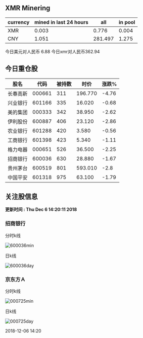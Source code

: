 ## XMR Minering

|currency|mined in last 24 hours|all|in pool|
|---|---|---|---|
|XMR|0.003|0.776|0.004|
|CNY|1.051|281.497|1.275|

今日美元对人民币 6.88	今日xmr对人民币362.94


## 今日重仓股 

|股名|代码|被持数|时价|涨跌%|
|---|---|---|---|---|
|长春高新|000661|311|196.770|-4.76|
|兴业银行|601166|335|16.020|-0.68|
|美的集团|000333|342|38.950|-2.62|
|伊利股份|600887|406|23.120|-2.86|
|农业银行|601288|420|3.580|-0.56|
|工商银行|601398|423|5.340|-1.11|
|格力电器|000651|526|36.500|-2.25|
|招商银行|600036|630|28.880|-1.67|
|贵州茅台|600519|801|593.010|-2.8|
|中国平安|601318|975|63.100|-1.79|

## 关注股信息
**更新时间 : Thu Dec  6 14:20:11 2018**
### 招商银行 
分时k线

![600036min](http://image.sinajs.cn/newchart/min/n/sh600036.gif)

日k线

![600036day](http://image.sinajs.cn/newchart/daily/n/sh600036.gif)

### 京东方Ａ 
分时k线

![000725min](http://image.sinajs.cn/newchart/min/n/sz000725.gif)

日k线

![000725day](http://image.sinajs.cn/newchart/daily/n/sz000725.gif)

2018-12-06 14:20